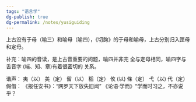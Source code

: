 ```yaml
---
tags: "语言学"
dg-publish: true
dg-permalink: /notes/yusiguiding
---
```

上古没有于母（喻三）和喻母（喻四），《切韵》的于母和喻母，上古分别归入匣母和定母。

补充：喻四的音读，是上古音重要的问题，喻四并非完
全与定母相同，喻四字与舌音字 (端、知、章)有着很密切的
关系。

谐声：
夷（以） 美（定）
留（以） 稻（定）
攸 (以)  條（定）
弋（以) 代（定）
假借：
《报任安书》：“网罗天下放失旧闻”
《论语·学而》“学而时习之，不亦说乎？
